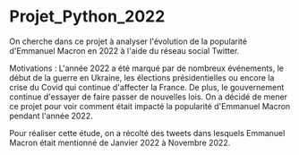 # Projet_Python_2022

On cherche dans ce projet à analyser l'évolution de la popularité d'Emmanuel Macron en 2022 à l'aide du réseau social Twitter.

Motivations : 
L'année 2022 a été marqué par de nombreux événements, le début de la guerre en Ukraine, les élections présidentielles ou encore la crise du Covid qui continue d'affecter la France. De plus, le gouvernement continue d'essayer de faire passer de nouvelles lois.
On a décidé de mener ce projet pour voir comment était impacté la popularité d'Emmanuel Macron pendant l'année 2022.

Pour réaliser cette étude, on a récolté des tweets dans lesquels Emmanuel Macron était mentionné de Janvier 2022 à Novembre 2022.
